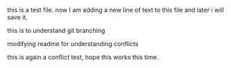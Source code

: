 this is a test file. now I am adding a new line of text to this file and later i will save it.

this is to understand git branching

modifying readme for understanding conflicts

this is again a conflict test, hope this works this time.